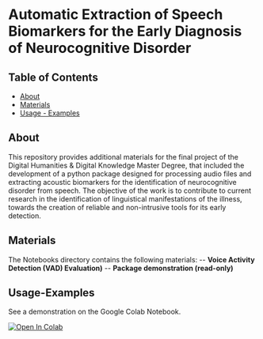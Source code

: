 # Automatic Extraction of Speech Biomarkers for the Early Diagnosis of Neurocognitive Disorder

## Table of Contents
+ [About](#about)
+ [Materials](#materials)
+ [Usage - Examples](#examples)
<!--- + [Details and Acknowledgments](#details) -->

## About <a name = "about"></a>
This repository provides additional materials for the final project of the Digital Humanities & Digital Knowledge Master Degree, that included the development of a python package designed for processing audio files and extracting acoustic biomarkers for the identification of neurocognitive disorder from speech. The objective of the work is to contribute to current research in the identification of linguistical manifestations of the illness, towards the creation of reliable and non-intrusive tools for its early detection.

 ## Materials

The Notebooks directory contains the following materials:
-- **Voice Activity Detection (VAD) Evaluation)**
-- **Package demonstration (read-only)**
<!--- **Temporal speech parameters:** mean, median and standard deviation of speech and silence segments, percentage on silence ratio, percentage on silence to speech ratio, transformed phonation rate.

- **Pitch related:** F0 (Sub-Harmonic-Summation & Post-Viterbi Smoothing)

- **Spectral features:** MFCC, Spectral descriptors and moments (Spectral centroid, skewness, variance, flux) and formants (F1-F3)

- **Voice Quality:** Shimmer, Jitter, Harmonics to Noise Ratio

- **Self-similarity:** Complexity of the speech signal using the Higuchi Fractal Dimension Algorithm. -->

 <!-- Please refer to the <a href="#details"> details </a> section for more. -->
<!--
### Prerequisites

This program has been developed and tested on Linux (Ubuntu) environment. -->

<!-- ### Installing/Requirements

Clone the repository and install the necessary packages with the install_requirements.sh inside the project's directory.

```
# if on colab
!git clone https://github.com/chloeppd/AcousticDLBextractor

%cd AcousticDLBExtractor

!bash install_requirements.sh
```

You may also need to get the necessary permissions:
```
!chmod 755 -R /content/AcousticDLBextractor
``` -->





## Usage-Examples <a name = "examples"></a>

See a demonstration on the Google Colab Notebook.

<a target="_blank" href="https://colab.research.google.com/github/chloeppd/AcousticDLBextractor/blob/main/Notebooks/demo.ipynb">
  <img src="https://colab.research.google.com/assets/colab-badge.svg" alt="Open In Colab"/>
</a>


<!--
## Details and Acknowledgments<a name = "details"></a>

- This project uses the **INTERSPEECH 2016 ComparE and GeMAPS feature sets** using the <a href="https://github.com/audeering/opensmile-python?tab=readme-ov-file">openSMILE</a> python wrapper for audio analysis.

- **Voice Activity Detection** is performed using <a href="https://github.com/enmwmak/ssvad">SS-VAD</a> Voice Activity Detector for NIST Speaker Recognition Evaluation by Mak & Yu.

- **The Higuchi Fractal Dimension Algorithm** is retrieved from <a href="https://github.com/inuritdino/HiguchiFractalDimension">this package</a> at master commit: fef4903.

- **The sample audios** are from the open access <a href="http://www.clips.unina.it/it/index.jsp">CLIPS</a> corpus (Corpora e Lessici dell'Italiano Parlato e Scritto). -->
